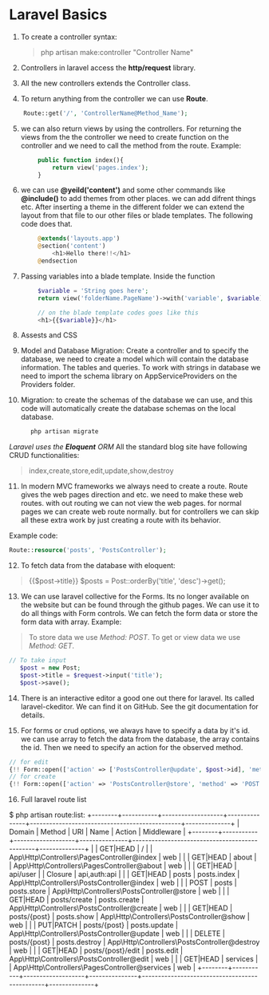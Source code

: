 # Laravel Basics
1. To create a controller syntax:
   > php artisan make:controller "Controller Name"
2. Controllers in laravel access the **http/request** library.

3. All the new controllers extends the Controller class.

4. To return anything from the controller we can use **Route**. 
```php
	Route::get('/', 'ControllerName@Method_Name');
```
5. we can also return views by using the controllers. For returning the views from the 
   the controller we need to create function on the controller and we need to call the method 
   from the route. Example:
```php
   		public function index(){
   			return view('pages.index');
   		}
```
6. we can use **@yeild('content')** and some other commands like **@include()** to add 
   themes from other places. we can add difrent things etc. After inserting a theme in the 
   different folder we can extend the layout from that file to our other files or blade 
   templates. The following code does that. 
```php
   		@extends('layouts.app')
		@section('content')
    		<h1>Hello there!!</h1>
		@endsection
```

7. Passing variables into a blade template. Inside the function
```php
		$variable = 'String goes here';
		return view('folderName.PageName')->with('variable', $variable);

		// on the blade template codes goes like this
		<h1>{{$variable}}</h1>
```
8. Assests and CSS 

9. Model and Database Migration: Create a controller and to specify the database,
   we need to create a model which will contain the database information. The tables and queries. To work with strings in database we need to import the schema library 
   on AppServiceProviders on the Providers folder. 

10. Migration: to create the schemas of the database we can use, and this code will automatically create the database schemas on the local database.   
```bash
      php artisan migrate
```
   *Laravel uses the **Eloquent** ORM*
   All the standard blog site have following CRUD functionalities:
   >index,create,store,edit,update,show,destroy

11. In modern MVC frameworks we always need to create a route. Route gives the web pages 
   direction and etc. we need to make these web routes. with out routing we can not view 
   the web pages. for normal pages we can create web route normally. but for controllers 
   we can skip all these extra work by just creating a route with its behavior. 

   Example code:
   ```php
   Route::resource('posts', 'PostsController');
   ```
12. To fetch data from the database with eloquent:
   > {{$post->title}}
   > $posts = Post::orderBy('title', 'desc')->get();
   
13. We can use laravel collective for the Forms. Its no longer available on the 
   website but can be found through the github pages. We can use it to do all things 
   with Form controls. We can fetch the form data or store the form data with array.
   Example: 
   > To store data we use *Method: POST*. 
   > To get or view data we use *Method: GET*.
   ```php
   // To take input 
      $post = new Post;
      $post->title = $request->input('title');
      $post->save();
   ```

14. There is an interactive editor a good one out there for laravel. Its called 
   laravel-ckeditor. We can find it on GitHub. See the git documentation for details.

15. For forms or crud options, we always have to specify a data by it's id. we can use array to 
   fetch the data from the database, the array contains the id. Then we need to specify an action for the observed method. 
   ```php
   // for edit
   {!! Form::open(['action' => ['PostsController@update', $post->id], 'method' => 'POST']) !!}
   // for create 
   {!! Form::open(['action' => 'PostsController@store', 'method' => 'POST']) !!}
   ```

16. Full laravel route list
   
   $ php artisan route:list:
   +--------+-----------+-------------------+---------------+-----------------------------------------------+--------------+
   | Domain | Method    | URI               | Name          | Action                                        | Middleware   |
   +--------+-----------+-------------------+---------------+-----------------------------------------------+--------------+
   |        | GET|HEAD  | /                 |               | App\Http\Controllers\PagesController@index    | web          |
   |        | GET|HEAD  | about             |               | App\Http\Controllers\PagesController@about    | web          |
   |        | GET|HEAD  | api/user          |               | Closure                                       | api,auth:api |
   |        | GET|HEAD  | posts             | posts.index   | App\Http\Controllers\PostsController@index    | web          |
   |        | POST      | posts             | posts.store   | App\Http\Controllers\PostsController@store    | web          |
   |        | GET|HEAD  | posts/create      | posts.create  | App\Http\Controllers\PostsController@create   | web          |
   |        | GET|HEAD  | posts/{post}      | posts.show    | App\Http\Controllers\PostsController@show     | web          |
   |        | PUT|PATCH | posts/{post}      | posts.update  | App\Http\Controllers\PostsController@update   | web          |
   |        | DELETE    | posts/{post}      | posts.destroy | App\Http\Controllers\PostsController@destroy  | web          |
   |        | GET|HEAD  | posts/{post}/edit | posts.edit    | App\Http\Controllers\PostsController@edit     | web          |
   |        | GET|HEAD  | services          |               | App\Http\Controllers\PagesController@services | web          |
   +--------+-----------+-------------------+---------------+-----------------------------------------------+--------------+



